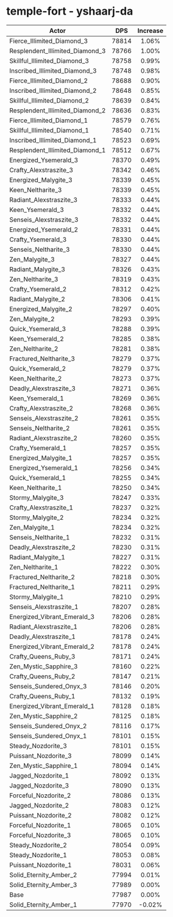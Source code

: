 # temple-fort - yshaarj-da
| Actor | DPS | Increase |
|---|:---:|:---:|
|Fierce_Illimited_Diamond_3|78814|1.06%|
|Resplendent_Illimited_Diamond_3|78766|1.00%|
|Skillful_Illimited_Diamond_3|78758|0.99%|
|Inscribed_Illimited_Diamond_3|78748|0.98%|
|Fierce_Illimited_Diamond_2|78688|0.90%|
|Inscribed_Illimited_Diamond_2|78648|0.85%|
|Skillful_Illimited_Diamond_2|78639|0.84%|
|Resplendent_Illimited_Diamond_2|78636|0.83%|
|Fierce_Illimited_Diamond_1|78579|0.76%|
|Skillful_Illimited_Diamond_1|78540|0.71%|
|Inscribed_Illimited_Diamond_1|78523|0.69%|
|Resplendent_Illimited_Diamond_1|78512|0.67%|
|Energized_Ysemerald_3|78370|0.49%|
|Crafty_Alexstraszite_3|78342|0.46%|
|Energized_Malygite_3|78339|0.45%|
|Keen_Neltharite_3|78339|0.45%|
|Radiant_Alexstraszite_3|78333|0.44%|
|Keen_Ysemerald_3|78332|0.44%|
|Senseis_Alexstraszite_3|78332|0.44%|
|Energized_Ysemerald_2|78331|0.44%|
|Crafty_Ysemerald_3|78330|0.44%|
|Senseis_Neltharite_3|78330|0.44%|
|Zen_Malygite_3|78327|0.44%|
|Radiant_Malygite_3|78326|0.43%|
|Zen_Neltharite_3|78319|0.43%|
|Crafty_Ysemerald_2|78312|0.42%|
|Radiant_Malygite_2|78306|0.41%|
|Energized_Malygite_2|78297|0.40%|
|Zen_Malygite_2|78293|0.39%|
|Quick_Ysemerald_3|78288|0.39%|
|Keen_Ysemerald_2|78285|0.38%|
|Zen_Neltharite_2|78281|0.38%|
|Fractured_Neltharite_3|78279|0.37%|
|Quick_Ysemerald_2|78279|0.37%|
|Keen_Neltharite_2|78273|0.37%|
|Deadly_Alexstraszite_3|78271|0.36%|
|Keen_Ysemerald_1|78269|0.36%|
|Crafty_Alexstraszite_2|78268|0.36%|
|Senseis_Alexstraszite_2|78261|0.35%|
|Senseis_Neltharite_2|78261|0.35%|
|Radiant_Alexstraszite_2|78260|0.35%|
|Crafty_Ysemerald_1|78257|0.35%|
|Energized_Malygite_1|78257|0.35%|
|Energized_Ysemerald_1|78256|0.34%|
|Quick_Ysemerald_1|78255|0.34%|
|Keen_Neltharite_1|78250|0.34%|
|Stormy_Malygite_3|78247|0.33%|
|Crafty_Alexstraszite_1|78237|0.32%|
|Stormy_Malygite_2|78234|0.32%|
|Zen_Malygite_1|78234|0.32%|
|Senseis_Neltharite_1|78232|0.31%|
|Deadly_Alexstraszite_2|78230|0.31%|
|Radiant_Malygite_1|78227|0.31%|
|Zen_Neltharite_1|78222|0.30%|
|Fractured_Neltharite_2|78218|0.30%|
|Fractured_Neltharite_1|78211|0.29%|
|Stormy_Malygite_1|78210|0.29%|
|Senseis_Alexstraszite_1|78207|0.28%|
|Energized_Vibrant_Emerald_3|78206|0.28%|
|Radiant_Alexstraszite_1|78206|0.28%|
|Deadly_Alexstraszite_1|78178|0.24%|
|Energized_Vibrant_Emerald_2|78178|0.24%|
|Crafty_Queens_Ruby_3|78171|0.24%|
|Zen_Mystic_Sapphire_3|78160|0.22%|
|Crafty_Queens_Ruby_2|78147|0.21%|
|Senseis_Sundered_Onyx_3|78146|0.20%|
|Crafty_Queens_Ruby_1|78132|0.19%|
|Energized_Vibrant_Emerald_1|78128|0.18%|
|Zen_Mystic_Sapphire_2|78125|0.18%|
|Senseis_Sundered_Onyx_2|78116|0.17%|
|Senseis_Sundered_Onyx_1|78101|0.15%|
|Steady_Nozdorite_3|78101|0.15%|
|Puissant_Nozdorite_3|78099|0.14%|
|Zen_Mystic_Sapphire_1|78094|0.14%|
|Jagged_Nozdorite_1|78092|0.13%|
|Jagged_Nozdorite_3|78090|0.13%|
|Forceful_Nozdorite_2|78086|0.13%|
|Jagged_Nozdorite_2|78083|0.12%|
|Puissant_Nozdorite_2|78082|0.12%|
|Forceful_Nozdorite_1|78065|0.10%|
|Forceful_Nozdorite_3|78065|0.10%|
|Steady_Nozdorite_2|78054|0.09%|
|Steady_Nozdorite_1|78053|0.08%|
|Puissant_Nozdorite_1|78031|0.06%|
|Solid_Eternity_Amber_2|77994|0.01%|
|Solid_Eternity_Amber_3|77989|0.00%|
|Base|77987|0.00%|
|Solid_Eternity_Amber_1|77970|-0.02%|
